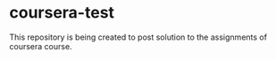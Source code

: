 # coursera-test
This repository is being created to post solution to the assignments of coursera course. 
